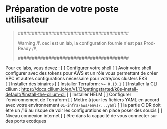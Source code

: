 # Préparation de votre poste utilisateur

> ########################################
> 
> Warning /!\ ceci est un lab, la configuration fournie n'est pas Prod-Ready /!\
> 
> ########################################

Pour ce labs, vous devez :
  [ ] Configurer votre shell
    [ ] Avoir votre shell configurer avec des tokens pour AWS et un rôle vous permettant de créer VPC et autres configurations nécessaire pour votre/cos clusters EKS  
  [ ] Installer des binaires
    [ ] Installer Terraform: `>= 0.13.1`
    [ ] Installer la CLI cilium : https://docs.cilium.io/en/v1.13/gettingstarted/k8s-install-default/#install-the-cilium-cli
    [ ] Installer HELM
  [ ] Configurer l'environnement de Terraform
    [ ] Mettre à jour les fichiers YAML en accord avec votre environnement `01-infra/aws/envs/...yaml`
    [ ] la partie CIDR doit être un /16 au risque de voir les configurations en place poser des soucis
  [ ] Niveau connexion internet
    [ ] ëtre dans la capacité de vous connecter sur des ports exotiques
  